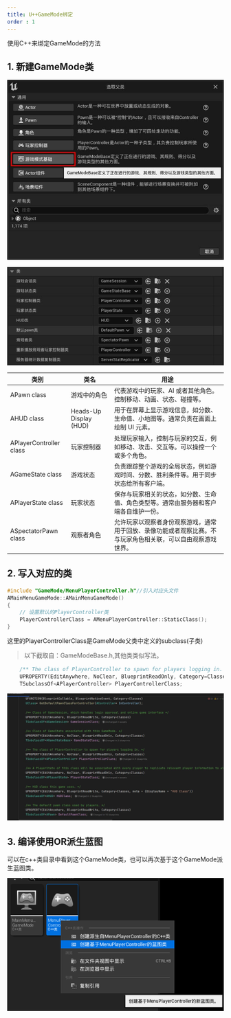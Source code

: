 ```yaml
---
title: U++GameMode绑定
order : 1
---
```


<ChatMessage avatar="../../../assets/emoji/hh.png" :avatarWidth="40">
使用C++来绑定GameMode的方法
</ChatMessage>

## 1. 新建GameMode类

   ![](assets%2FGameMode.jpg)

   ![](assets%2Fgamemodeinclue.jpg)

| 类别                    | 类名                     | 用途                                                                                                 |
|-----------------------|------------------------|----------------------------------------------------------------------------------------------------|
| APawn class           | 游戏中的角色               | 代表游戏中的玩家、AI 或者其他角色。控制移动、动画、状态、碰撞等。                                            |
| AHUD class            | Heads-Up Display (HUD) | 用于在屏幕上显示游戏信息，如分数、生命值、小地图等。通常负责在画面上绘制 UI 元素。                         |
| APlayerController class | 玩家控制器               | 处理玩家输入，控制与玩家的交互，例如移动、攻击、交互等。可以操控一个或多个角色。                         |
| AGameState class      | 游戏状态                 | 负责跟踪整个游戏的全局状态，例如游戏时间、分数、胜利条件等。用于同步状态给所有客户端。                   |
| APlayerState class    | 玩家状态                 | 保存与玩家相关的状态，如分数、生命值、角色类型等。通常由服务器和客户端各自维护一份。                     |
| ASpectatorPawn class   | 观察者角色               | 允许玩家以观察者身份观察游戏，通常用于回放、录像功能或者观察比赛。不与玩家角色相关联，可以自由观察游戏世界。 |

## 2. 写入对应的类

```cpp
#include "GameMode/MenuPlayerController.h"//引入对应头文件
AMainMenuGameMode::AMainMenuGameMode()
{
    // 设置默认的PlayerController类
    PlayerControllerClass = AMenuPlayerController::StaticClass();    
}
```
<ChatMessage avatar="../../../assets/emoji/dsyj.png" :avatarWidth="40">
这里的PlayerControllerClass是GameMode父类中定义的subclass(子类)
</ChatMessage>

>以下截取自：GameModeBase.h,其他类类似写法。

```cpp
	/** The class of PlayerController to spawn for players logging in. */
	UPROPERTY(EditAnywhere, NoClear, BlueprintReadOnly, Category=Classes)
	TSubclassOf<APlayerController> PlayerControllerClass;
```

![](assets%2Fgamemodesuper.jpg)

## 3. 编译使用OR派生蓝图
<ChatMessage avatar="../../../assets/emoji/blzt.png" :avatarWidth="40">
可以在c++类目录中看到这个GameMode类，也可以再次基于这个GameMode派生蓝图类。
</ChatMessage>

![](assets%2Fgamemodecpp2bp.png)